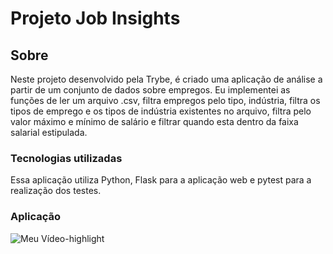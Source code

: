 <h1>Projeto Job Insights</h1>

<h2>Sobre</h2>

<p>Neste projeto desenvolvido pela Trybe, é criado uma aplicação de análise a partir de um conjunto de dados sobre empregos. Eu implementei as funções de ler um arquivo .csv, filtra empregos pelo tipo, indústria, filtra os tipos de emprego e os tipos de indústria existentes no arquivo, filtra pelo valor máximo e mínimo de salário e filtrar quando esta dentro da faixa salarial estipulada.</p>

<h3>Tecnologias utilizadas</h3>

<p>Essa aplicação utiliza Python, Flask para a aplicação web e pytest para a realização dos testes.</p>

<h3>Aplicação</h3>

![Meu Vídeo-highlight](https://user-images.githubusercontent.com/91297277/198420991-bedc9332-891e-4e47-81e8-18abca34072a.gif)
